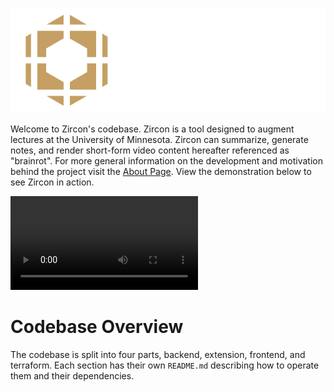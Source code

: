 ![Zircon](/frontend/public/logo_wide.png)

Welcome to Zircon's codebase. 
Zircon is a tool designed to augment lectures at the University of Minnesota.
Zircon can summarize, generate notes, and render short-form video content hereafter referenced as "brainrot".
For more general information on the development and motivation behind the project visit the [About Page](https://www.kanishkkacholia.com/projects/zircon).
View the demonstration below to see Zircon in action.

![Zircon Demo](/frontend/public/demo.mp4)

# Codebase Overview
The codebase is split into four parts, backend, extension, frontend, and terraform. Each section has their own `README.md` describing how to operate them and their dependencies.